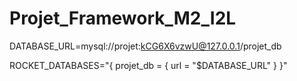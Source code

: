 # Projet_Framework_M2_I2L

DATABASE_URL=mysql://projet:kCG6X6vzwU@127.0.0.1/projet_db    

ROCKET_DATABASES="{ projet_db = { url = \"$DATABASE_URL\" } }" 

